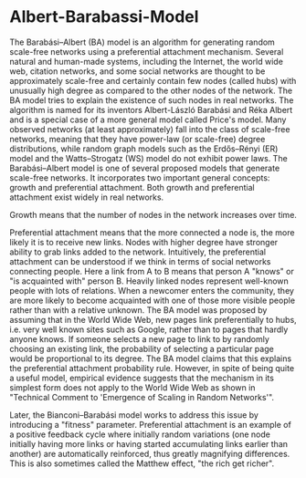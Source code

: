 # Albert-Barabassi-Model
The Barabási–Albert (BA) model is an algorithm for generating random scale-free networks using a preferential attachment mechanism. Several natural and human-made systems, including the Internet, the world wide web, citation networks, and some social networks are thought to be approximately scale-free and certainly contain few nodes (called hubs) with unusually high degree as compared to the other nodes of the network. The BA model tries to explain the existence of such nodes in real networks. The algorithm is named for its inventors Albert-László Barabási and Réka Albert and is a special case of a more general model called Price's model.
Many observed networks (at least approximately) fall into the class of scale-free networks, meaning that they have power-law (or scale-free) degree distributions, while random graph models such as the Erdős–Rényi (ER) model and the Watts–Strogatz (WS) model do not exhibit power laws. The Barabási–Albert model is one of several proposed models that generate scale-free networks. It incorporates two important general concepts: growth and preferential attachment. Both growth and preferential attachment exist widely in real networks.

Growth means that the number of nodes in the network increases over time.

Preferential attachment means that the more connected a node is, the more likely it is to receive new links. Nodes with higher degree have stronger ability to grab links added to the network. Intuitively, the preferential attachment can be understood if we think in terms of social networks connecting people. Here a link from A to B means that person A "knows" or "is acquainted with" person B. Heavily linked nodes represent well-known people with lots of relations. When a newcomer enters the community, they are more likely to become acquainted with one of those more visible people rather than with a relative unknown. The BA model was proposed by assuming that in the World Wide Web, new pages link preferentially to hubs, i.e. very well known sites such as Google, rather than to pages that hardly anyone knows. If someone selects a new page to link to by randomly choosing an existing link, the probability of selecting a particular page would be proportional to its degree. The BA model claims that this explains the preferential attachment probability rule. However, in spite of being quite a useful model, empirical evidence suggests that the mechanism in its simplest form does not apply to the World Wide Web as shown in "Technical Comment to 'Emergence of Scaling in Random Networks'".

Later, the Bianconi–Barabási model works to address this issue by introducing a "fitness" parameter. Preferential attachment is an example of a positive feedback cycle where initially random variations (one node initially having more links or having started accumulating links earlier than another) are automatically reinforced, thus greatly magnifying differences. This is also sometimes called the Matthew effect, "the rich get richer". 
